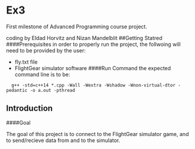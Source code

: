 # Ex3
First milestone of Advanced Programming course project.

coding by Eldad Horvitz and Nizan Mandelblit
##Getting Statred
####Prerequisites
in order to properly run the project, the follwoing will need to be provided by the user:
* fly.txt file
* FlightGear simulator software
####Run Command
the expected command line is to be:
```
  g++ -std=c++14 *.cpp -Wall -Wextra -Wshadow -Wnon-virtual-dtor -pedantic -o a.out -pthread
```

## Introduction
####Goal

The goal of this project is to connect to the FlightGear simulator game, and to send/recieve data from and to the simulator.
